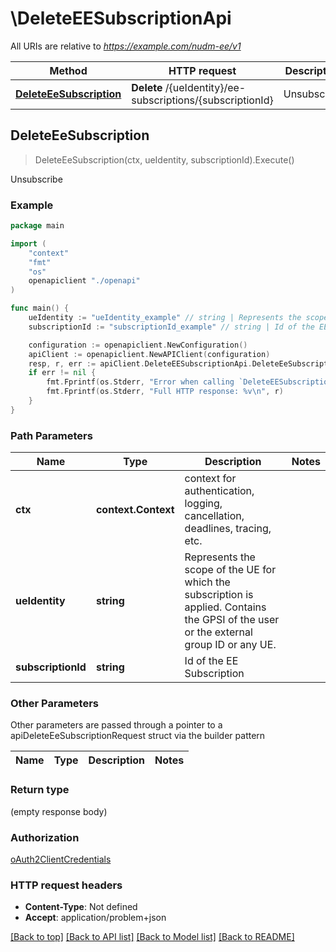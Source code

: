 # \DeleteEESubscriptionApi

All URIs are relative to *https://example.com/nudm-ee/v1*

Method | HTTP request | Description
------------- | ------------- | -------------
[**DeleteEeSubscription**](DeleteEESubscriptionApi.md#DeleteEeSubscription) | **Delete** /{ueIdentity}/ee-subscriptions/{subscriptionId} | Unsubscribe



## DeleteEeSubscription

> DeleteEeSubscription(ctx, ueIdentity, subscriptionId).Execute()

Unsubscribe

### Example

```go
package main

import (
    "context"
    "fmt"
    "os"
    openapiclient "./openapi"
)

func main() {
    ueIdentity := "ueIdentity_example" // string | Represents the scope of the UE for which the subscription is applied. Contains the GPSI of the user or the external group ID or any UE.
    subscriptionId := "subscriptionId_example" // string | Id of the EE Subscription

    configuration := openapiclient.NewConfiguration()
    apiClient := openapiclient.NewAPIClient(configuration)
    resp, r, err := apiClient.DeleteEESubscriptionApi.DeleteEeSubscription(context.Background(), ueIdentity, subscriptionId).Execute()
    if err != nil {
        fmt.Fprintf(os.Stderr, "Error when calling `DeleteEESubscriptionApi.DeleteEeSubscription``: %v\n", err)
        fmt.Fprintf(os.Stderr, "Full HTTP response: %v\n", r)
    }
}
```

### Path Parameters


Name | Type | Description  | Notes
------------- | ------------- | ------------- | -------------
**ctx** | **context.Context** | context for authentication, logging, cancellation, deadlines, tracing, etc.
**ueIdentity** | **string** | Represents the scope of the UE for which the subscription is applied. Contains the GPSI of the user or the external group ID or any UE. | 
**subscriptionId** | **string** | Id of the EE Subscription | 

### Other Parameters

Other parameters are passed through a pointer to a apiDeleteEeSubscriptionRequest struct via the builder pattern


Name | Type | Description  | Notes
------------- | ------------- | ------------- | -------------



### Return type

 (empty response body)

### Authorization

[oAuth2ClientCredentials](../README.md#oAuth2ClientCredentials)

### HTTP request headers

- **Content-Type**: Not defined
- **Accept**: application/problem+json

[[Back to top]](#) [[Back to API list]](../README.md#documentation-for-api-endpoints)
[[Back to Model list]](../README.md#documentation-for-models)
[[Back to README]](../README.md)

